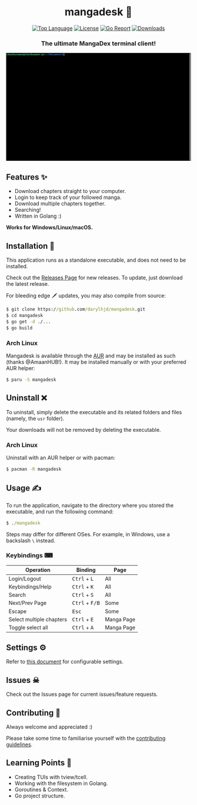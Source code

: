 <div align="center">
  
# mangadesk 📖

  [![Top Language](https://img.shields.io/github/languages/top/darylhjd/mangadesk?style=flat-square)](https://github.com/darylhjd/mangadesk/search?l=go)
  [![License](https://img.shields.io/github/license/darylhjd/mangadesk?style=flat-square&color=blue)](https://github.com/darylhjd/mangadesk/blob/main/LICENSE)
  [![Go Report](https://goreportcard.com/badge/github.com/darylhjd/mangadesk?style=flat-square)](https://goreportcard.com/report/github.com/darylhjd/mangadesk)
  [![Downloads](https://img.shields.io/github/downloads/darylhjd/mangadesk/total?style=flat-square&color=success)](https://github.com/darylhjd/mangadesk/releases)

  <h3>The ultimate MangaDex terminal client!</h3>
  <img src=".github/assets/demo.gif" alt="demo.gif">

</div>

## Features ✨

- Download chapters straight to your computer.
- Login to keep track of your followed manga.
- Download multiple chapters together.
- Searching!
- Written in Golang :)

<b>Works for Windows/Linux/macOS.</b>

## Installation 🔧

This application runs as a standalone executable, and does not need to be installed.

Check out the [Releases Page](https://github.com/darylhjd/mangadesk/releases) for new releases. To update, just
download the latest release.

For bleeding edge 🗡 updates, you may also compile from source:

```cmd
$ git clone https://github.com/darylhjd/mangadesk.git
$ cd mangadesk
$ go get -d ./...
$ go build
```

### Arch Linux

Mangadesk is available through the [AUR](https://aur.archlinux.org/packages/mangadesk/) and may be installed as such (thanks @AmaanHUB!). 
It may be installed manually or with your preferred AUR helper:

```cmd
$ paru -S mangadesk
```

## Uninstall ❌

To uninstall, simply delete the executable and its related folders and files (namely, the `usr` folder).

Your downloads will not be removed by deleting the executable.

### Arch Linux

Uninstall with an AUR helper or with pacman:

```cmd
$ pacman -R mangadesk
```

## Usage ✍

To run the application, navigate to the directory where you stored the executable, and run the following command:

```cmd
$ ./mangadesk 
```

Steps may differ for different OSes. For example, in Windows, use a backslash `\` instead.

### Keybindings ⌨

| Operation                 | Binding                          | Page       |
|---------------------------|----------------------------------|------------|
| Login/Logout              | <kbd>Ctrl</kbd> + <kbd>L</kbd>   | All        |
| Keybindings/Help          | <kbd>Ctrl</kbd> + <kbd>K</kbd>   | All        |
| Search                    | <kbd>Ctrl</kbd> + <kbd>S</kbd>   | All        |
| Next/Prev Page            | <kbd>Ctrl</kbd> + <kbd>F/B</kbd> | Some       |
| Escape                    | <kbd>Esc</kbd>                   | Some       |
| Select multiple chapters  | <kbd>Ctrl</kbd> + <kbd>E</kbd>   | Manga Page |
| Toggle select all         | <kbd>Ctrl</kbd> + <kbd>A</kbd>   | Manga Page |

## Settings ⚙

Refer to [this document](app/core/CONFIG.md) for configurable settings.

## Issues ☠

Check out the Issues page for current issues/feature requests.

## Contributing 🤝

Always welcome and appreciated :)

Please take some time to familiarise yourself with the [contributing guidelines](.github/CONTRIBUTING.md).

## Learning Points 🧠

- Creating TUIs with tview/tcell.
- Working with the filesystem in Golang.
- Goroutines & Context.
- Go project structure.
